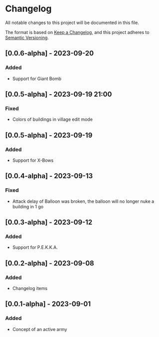 # Changelog

All notable changes to this project will be documented in this file.

The format is based on [Keep a Changelog](https://keepachangelog.com/en/1.0.0/),
and this project adheres to [Semantic Versioning](https://semver.org/spec/v2.0.0.html).

## [0.0.6-alpha] - 2023-09-20

### Added

- Support for Giant Bomb

## [0.0.5-alpha] - 2023-09-19 21:00

### Fixed

- Colors of buildings in village edit mode

## [0.0.5-alpha] - 2023-09-19

### Added

- Support for X-Bows

## [0.0.4-alpha] - 2023-09-13

### Fixed

- Attack delay of Balloon was broken, the balloon will no longer nuke a building in 1 go

## [0.0.3-alpha] - 2023-09-12

### Added

- Support for P.E.K.K.A.

## [0.0.2-alpha] - 2023-09-08

### Added

- Changelog items

## [0.0.1-alpha] - 2023-09-01

### Added

- Concept of an active army
